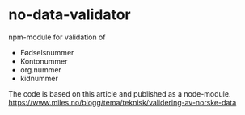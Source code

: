 # no-data-validator
npm-module for validation of 
- Fødselsnummer
- Kontonummer
- org.nummer
- kidnummer

The code is based on this article and published as a node-module.
https://www.miles.no/blogg/tema/teknisk/validering-av-norske-data